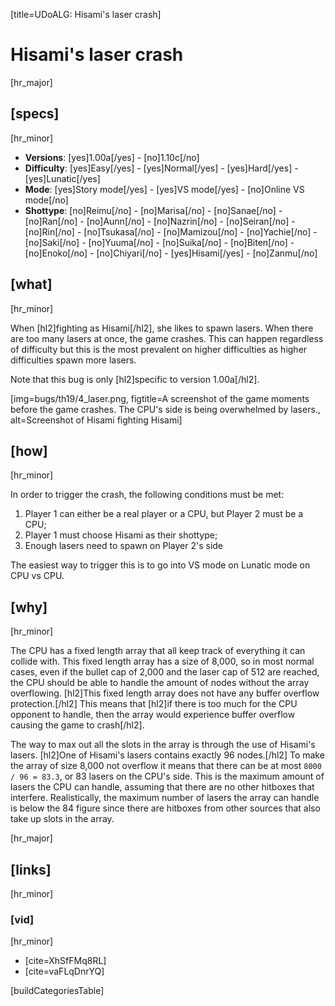 [title=UDoALG: Hisami's laser crash]
# Hisami's laser crash
[hr_major]

## [specs]  
[hr_minor]

* **Versions**: [yes]1.00a[/yes] - [no]1.10c[/no]
* **Difficulty**: [yes]Easy[/yes] - [yes]Normal[/yes] - [yes]Hard[/yes] - [yes]Lunatic[/yes]
* **Mode**: [yes]Story mode[/yes] - [yes]VS mode[/yes] - [no]Online VS mode[/no]
* **Shottype**: [no]Reimu[/no] - [no]Marisa[/no] - [no]Sanae[/no] - [no]Ran[/no] - [no]Aunn[/no] - [no]Nazrin[/no] - [no]Seiran[/no] - [no]Rin[/no] - [no]Tsukasa[/no] - [no]Mamizou[/no] - [no]Yachie[/no] - [no]Saki[/no] - [no]Yuuma[/no] - [no]Suika[/no] - [no]Biten[/no] - [no]Enoko[/no] - [no]Chiyari[/no] - [yes]Hisami[/yes] - [no]Zanmu[/no]


## [what]
[hr_minor]

When [hl2]fighting as Hisami[/hl2], she likes to spawn lasers. When there are too many lasers at once, the game crashes. This can happen regardless of difficulty but this is the most prevalent on higher difficulties as higher difficulties spawn more lasers.

Note that this bug is only [hl2]specific to version 1.00a[/hl2].

[img=bugs/th19/4_laser.png, figtitle=A screenshot of the game moments before the game crashes. The CPU's side is being overwhelmed by lasers., alt=Screenshot of Hisami fighting Hisami]


## [how]
[hr_minor]

In order to trigger the crash, the following conditions must be met:
1. Player 1 can either be a real player or a CPU, but Player 2 must be a CPU;
2. Player 1 must choose Hisami as their shottype;
3. Enough lasers need to spawn on Player 2's side

The easiest way to trigger this is to go into VS mode on Lunatic mode on CPU vs CPU.

## [why]
[hr_minor]

The CPU has a fixed length array that all keep track of everything it can collide with. This fixed length array has a size of 8,000, so in most normal cases, even if the bullet cap of 2,000 and the laser cap of 512 are reached, the CPU should be able to handle the amount of nodes without the array overflowing. [hl2]This fixed length array does not have any buffer overflow protection.[/hl2] This means that [hl2]if there is too much for the CPU opponent to handle, then the array would experience buffer overflow causing the game to crash[/hl2].

The way to max out all the slots in the array is through the use of Hisami's lasers. [hl2]One of Hisami's lasers contains exactly 96 nodes.[/hl2] To make the array of size 8,000 not overflow it means that there can be at most ``8000 / 96 = 83.3``, or 83 lasers on the CPU's side. This is the maximum amount of lasers the CPU can handle, assuming that there are no other hitboxes that interfere. Realistically, the maximum number of lasers the array can handle is below the 84 figure since there are hitboxes from other sources that also take up slots in the array. 

[hr_major]
## [links]
[hr_minor]
### [vid]
[hr_minor]

+ [cite=XhSfFMq8RL]
+ [cite=vaFLqDnrYQ]

[buildCategoriesTable]